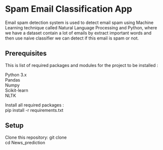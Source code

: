 # Spam Email Classification App
Email spam detection system is used to detect email spam using Machine Learning technique called Natural Language Processing and Python, where we have a dataset contain a lot of emails by extract important words and then use naive classifier we can detect if this email is spam or not.


## Prerequisites
This is list of required packages and modules for the project to be installed :<br>

Python 3.x<br>
Pandas<br>
Numpy<br>
Scikit-learn<br>
NLTK<br>

Install all required packages :<br>
 pip install -r requirements.txt

 ## Setup
 Clone this repository:
git clone  
cd News_prediction


